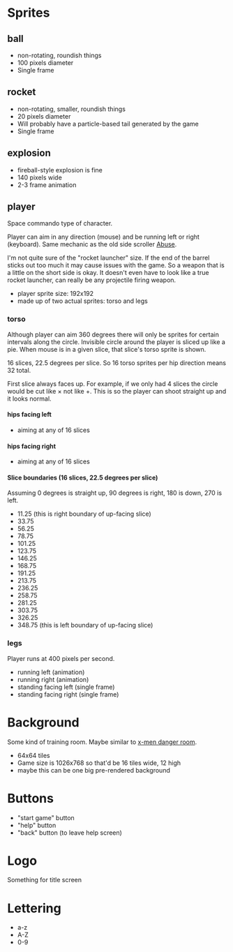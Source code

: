 # Sprites
## ball

- non-rotating, roundish things
- 100 pixels diameter
- Single frame

## rocket

- non-rotating, smaller, roundish things
- 20 pixels diameter
- Will probably have a particle-based tail generated by the game
- Single frame

## explosion

- fireball-style explosion is fine
- 140 pixels wide
- 2-3 frame animation

## player

Space commando type of character.

Player can aim in any direction (mouse) and be running left or right (keyboard). Same mechanic as the old side scroller [Abuse](http://youtu.be/KeLdGtyuZ14).

I'm not quite sure of the "rocket launcher" size. If the end of the barrel sticks out too much it may cause issues with the game. So a weapon that is a little on the short side is okay. It doesn't even have to look like a true rocket launcher, can really be any projectile firing weapon.

- player sprite size: 192x192
- made up of two actual sprites: torso and legs

### torso

Although player can aim 360 degrees there will only be sprites for certain intervals along the circle. Invisible circle around the player is sliced up like a pie. When mouse is in a given slice, that slice's torso sprite is shown.

16 slices, 22.5 degrees per slice. So 16 torso sprites per hip direction means 32 total.

First slice always faces up. For example, if we only had 4 slices the circle would be cut like &times; not like +. This is so the player can shoot straight up and it looks normal.

#### hips facing left

- aiming at any of 16 slices

#### hips facing right

- aiming at any of 16 slices

#### Slice boundaries (16 slices, 22.5 degrees per slice)

Assuming 0 degrees is straight up, 90 degrees is right, 180 is down, 270 is left.

- 11.25 (this is right boundary of up-facing slice)
- 33.75
- 56.25
- 78.75
- 101.25
- 123.75
- 146.25
- 168.75
- 191.25
- 213.75
- 236.25
- 258.75
- 281.25
- 303.75
- 326.25
- 348.75 (this is left boundary of up-facing slice)

### legs

Player runs at 400 pixels per second.

- running left (animation)
- running right (animation)
- standing facing left (single frame)
- standing facing right (single frame)

# Background

Some kind of training room. Maybe similar to [x-men danger room](https://c2.staticflickr.com/4/3623/3658562333_7dc8496ac7_z.jpg).

- 64x64 tiles
- Game size is 1026x768 so that'd be 16 tiles wide, 12 high
- maybe this can be one big pre-rendered background

# Buttons

- "start game" button
- "help" button
- "back" button (to leave help screen)

# Logo

Something for title screen

# Lettering

- a-z
- A-Z
- 0-9